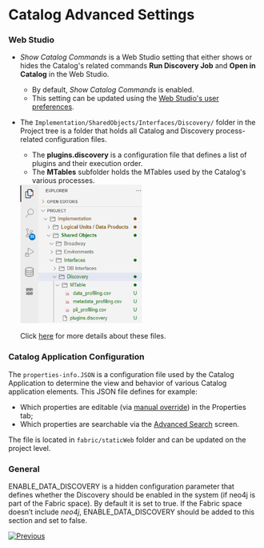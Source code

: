 <web>

# Catalog Advanced Settings

### Web Studio

* *Show Catalog Commands* is a Web Studio setting that either shows or hides the Catalog's related commands **Run Discovery Job** and **Open in Catalog** in the Web Studio. 

  * By default, *Show Catalog Commands* is enabled. 
  * This setting can be updated using the [Web Studio's user preferences](/articles/04_fabric_studio/04_user_preferences.md). 

* The ```Implementation/SharedObjects/Interfaces/Discovery/``` folder in the Project tree is a folder that holds all Catalog and Discovery process-related configuration files. 

  * The **plugins.discovery** is a configuration file that defines a list of plugins and their execution order. 
  * The **MTables** subfolder holds the MTables used by the Catalog's various processes.

  <img src="images/discovery_folder.png" style="zoom:75%;" />

  Click [here](/articles/39_fabric_catalog/04_plugin_framework.md) for more details about these files.

### Catalog Application Configuration

The ```properties-info.JSON``` is a configuration file used by the Catalog Application to determine the view and behavior of various Catalog application elements. This JSON file defines for example:
* Which properties are editable (via [manual override](07_manual_overrides.md)) in the Properties tab;
* Which properties are searchable via the [Advanced Search](08_search_catalog.md#advanced-search) screen.

The file is located in ```fabric/staticWeb``` folder and can be updated on the project level.

### General

ENABLE_DATA_DISCOVERY is a hidden configuration parameter that defines whether the Discovery should be enabled in the system (if neo4j is part of the Fabric space). By default it is set to true. If the Fabric space doesn’t include *neo4j*, ENABLE_DATA_DISCOVERY should be added to this section and set to false.



[![Previous](/articles/images/Previous.png)](20_catalog_APIs.md)

</web>
